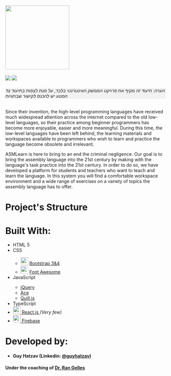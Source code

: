 # <a href="https://asmlearn.com/"><img src="https://asm-learn.web.app/img/ASMLearnLogoBlack.png" width="200"></a>

[![](https://img.shields.io/badge/Engine-Docs-lightgray)](https://solanoam.github.io/assembler-submit-engine/)
[![](https://img.shields.io/badge/Firebase-v7.16.1-blue)](https://firebase.google.com/docs/web/setup?authuser=0#from-the-cdn)

<h6 style="background-color: #f2f2f2;">הערה: תיעוד זה מקיף את פרויקט הממשק האינטרנטי בלבד, על מנת לצפות בתיעוד צד המנוע יש להכנס לקישור שבתגיות</h6>

Since their invention, the high-level programming languages have received much widespread attention across the internet compared to the old low-level languages,
so their practice among beginner programmers has become more enjoyable, easier and more meaningful.
During this time, the low-level languages have been left behind, the learning materials and workspaces available to programmers who wish to learn and practice the language become obsolete and irrelevant.

ASMLearn is here to bring to an end the criminal negligence. Our goal is to bring the assembly language into the 21st century by making with the language's task practice into the 21st century. In order to do so, we have developed a platform for students and teachers who want to teach and learn the language. In this system you will find a comfortable workspace environment and a wide range of exercises on a variety of topics the assembly language has to offer.

# Project's Structure

# Built With:
<ul>
  <li>HTML 5</li>  
  <li>CSS</li> 
    <ul>
      <li>
        <img style="object-fit: contain" src="https://i.dlpng.com/static/png/432835_preview.png" width="24"/> 
        <a href="https://getbootstrap.com/">Bootstrap 3&4</a>
      </li>
      <li>
        <img 
             style="object-fit: contain" 
             src="https://res.cloudinary.com/tipsmoon/image/upload/$wpsize_!_cld_full!,w_300,h_300,c_scale/v1589727839/font-awesome-logo.png" width="24"/> 
        <a href="https://fontawesome.com/">Font Awesome</a>
      </li> 
    </ul> 
  <li>JavaScript</li> 
  <ul>
      <li><a href="https://code.jquery.com/">jQuery</a></li> 
      <li><a href="https://ace.c9.io/">Ace</a></li>
      <li><a href="https://quilljs.com/">Quill.js</a></li>
  </ul> 
  <li>TypeScript</li> 
  <li>
    <a href="https://reactjs.org/" target="_blank">
      <img style="object-fit: contain" src="https://www.react-israel.co.il/wp-content/uploads/2019/05/React.js_logo-512.png" width="24"> React.js
    </a><i>(Very few)</i>
  </li> 
  
  <li>
    <a href="https://firebase.google.com/" target="_blank">
      <img src="https://www.gstatic.com/mobilesdk/160503_mobilesdk/logo/2x/firebase_28dp.png" width="24"> Firebase
    </a>
</li> 
</ul>   

# Developed by:
<ul>
  <li><h4>Guy Hatzav (Linkedin: <a href="https://www.linkedin.com/in/guyhatzav/">@guyhatzav</a>)</h4></li>
</ul>
<h4>Under the coaching of <a href="https://www.eng.biu.ac.il/gellesr/">Dr. Ran Gelles</a></h4>
